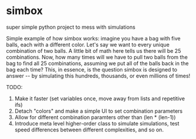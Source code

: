 # simbox
super simple python project to mess with simulations

Simple example of how simbox works: imagine you have a bag with five balls, each with a different color. Let's say we want to every unique combination of two balls. A little bit of math here tells us there will be 25 combinations. Now, how many times will we have to pull two balls from the bag to find all 25 combinations, assuming we put all of the balls back in the bag each time? This, in essence, is the question simbox is designed to answer -- by simulating this hundreds, thousands, or even millions of times!

TODO:

1. Make it faster (set variables once, move away from lists and repetitive ifs)
2. Detach "colors" and make a simple UI to set combination parameters 
3. Allow for different combination paramters other than (len * (len-1))
4. Introduce meta level higher-order class to simulate simulations, test speed differences between different complexities, and so on.
